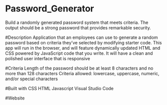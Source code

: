 # Password_Generator
Build a randomly generated password system that meets criteria. The output should be a strong password that provides remarkable security.

#Description 
Application that an employees can use to generate a random password based on criteria they’ve selected by modifying starter code. This app will run in the browser, and will feature dynamically updated HTML and CSS powered by JavaScript code that you write. It will have a clean and polished user interface that is responsive

#Criteria
Length of the password should be at least 8 characters and no more than 128 characters
Criteria allowed: lowercase, uppercase, numeric, and/or special characters

#Built with
CSS
HTML
Javascript
Visual Studio Code

#Website
